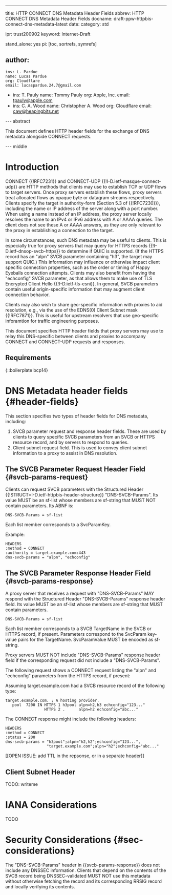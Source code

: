 ---
title: HTTP CONNECT DNS Metadata Header Fields
abbrev: HTTP CONNECT DNS Metadata Header Fields
docname: draft-ppw-httpbis-connect-dns-metadata-latest
date:
category: std

ipr: trust200902
keyword: Internet-Draft

stand_alone: yes
pi: [toc, sortrefs, symrefs]

author:
 -
    ins: L. Pardue
    name: Lucas Pardue
    org: Cloudflare
    email: lucaspardue.24.7@gmail.com
 -
    ins: T. Pauly
    name: Tommy Pauly
    org: Apple, Inc.
    email: tpauly@apple.com
 -
    ins: C. A. Wood
    name: Christopher A. Wood
    org: Cloudflare
    email: caw@heapingbits.net

--- abstract

This document defines HTTP header fields for the exchange of DNS metadata
alongside CONNECT requests.

--- middle

# Introduction

CONNECT {{!RFC7231}} and CONNECT-UDP {{!I-D.ietf-masque-connect-udp}} are HTTP methods that
clients may use to establish TCP or UDP flows to target servers. Once proxy servers establish
these flows, proxy servers treat allocated flows as opaque byte or datagram streams respectively.
Clients specify the target in authority-form (Section 5.3 of {{!RFC7230}}), including the name or
IP address of the server along with a port number. When using a name instead of an IP address, the
proxy server locally resolves the name to an IPv4 or IPv6 address with A or AAAA queries. The
client does not see these A or AAAA answers, as they are only relevant to the proxy in establishing
a connection to the target.

In some circumstances, such DNS metadata may be useful to clients. This is especially true for
proxy servers that may query for HTTPS records {{!I-D.ietf-dnsop-svcb-https}} to determine if
QUIC is supported. (If the HTTPS record has an "alpn" SVCB parameter containing "h3", the target
may support QUIC.) This information may influence or otherwise impact client specific connection
properties, such as the order or timing of Happy Eyeballs connection attempts. Clients may also
benefit from having the "echconfig" SVCB parameter, as that allows them to make use of
TLS Encrypted Client Hello {{!I-D.ietf-tls-esni}}. In general, SVCB parameters contain useful
origin-specific information that may augment client connection behavior.

Clients may also wish to share geo-specific information with proxies to aid resolution, e.g.,
via the use of the EDNS(0) Client Subnet mask {{!RFC7871}}. This is useful for upstream
resolvers that use geo-specific inforamtion for traffic engineering purposes.

This document specifies HTTP header fields that proxy servers may use to relay this DNS-specific
between clients and proxies to accompany CONNECT and CONNECT-UDP requests and responses.

## Requirements

{::boilerplate bcp14}

# DNS Metadata header fields {#header-fields}

This section specifies two types of header fields for DNS metadata, including:

1. SVCB parameter request and response header fields. These are used by clients
   to query specific SVCB parameters from an SVCB or HTTPS resource record, and
   by servers to respond to queries.
2. Client subnet request field. This is used to convey client subnet
   information to a proxy to assist in DNS resolution.

## The SVCB Parameter Request Header Field {#svcb-params-request}

Clients can request SVCB parameters with the Structured Header
{{!STRUCT=I-D.ietf-httpbis-header-structure}} "DNS-SVCB-Params". Its value MUST
be an sf-list whose members are sf-string that MUST NOT contain parameters. Its
ABNF is:

~~~ abnf
DNS-SVCB-Params = sf-list
~~~

Each list member corresponds to a SvcParamKey.

Example:

~~~ example
HEADERS
:method = CONNECT
:authority = target.example.com:443
dns-svcb-params = "alpn", "echconfig"
~~~

## The SVCB Parameter Response Header Field {#svcb-params-response}

A proxy server that receives a request with "DNS-SVCB-Params" MAY respond with
the Structured Header "DNS-SVCB-Params" response header field. Its value MUST be
an sf-list whose members are sf-string that MUST contain parameters.

~~~ abnf
DNS-SVCB-Params = sf-list
~~~

Each list member corresponds to a SVCB TargetName in the SVCB or HTTPS record,
if present. Parameters correspond to the SvcParam key-value pairs for the
TargetName. SvcParamValue MUST be encoded as sf-string.

Proxy servers MUST NOT include "DNS-SVCB-Params" response header field if the
corresponding request did not include a "DNS-SVCB-Params".

The following request shows a CONNECT request listing the "alpn" and "echconfig"
parameters from the HTTPS record, if present:

Assuming target.example.com had a SVCB resource record of the following type:

~~~ diagram
target.example.com. ; A hosting provider.
   pool  7200 IN HTTPS 1 h3pool alpn=h2,h3 echconfig="123..."
                 HTTPS 2 .      alpn=h2 echconfig="abc..."
~~~

The CONNECT response might include the following headers:

~~~ example
HEADERS
:method = CONNECT
:status = 200
dns-svcb-params = "h3pool";alpn="h2,h2";echconfig="123...",
                  "target.example.com";alpn="h2";echconfig="abc..."
~~~

[[OPEN ISSUE: add TTL in the repsonse, or in a separate header]]

## Client Subnet Header

TODO: writeme

# IANA Considerations

TODO

# Security Considerations {#sec-considerations}

The "DNS-SVCB-Params" header in {{svcb-params-response}} does not include any DNSSEC information. Clients that
depend on the contents of the SVCB record being DNSSEC-validated MUST NOT use this metadata without
otherwise fetching the record and its corresponding RRSIG record and locally verifying its contents.
